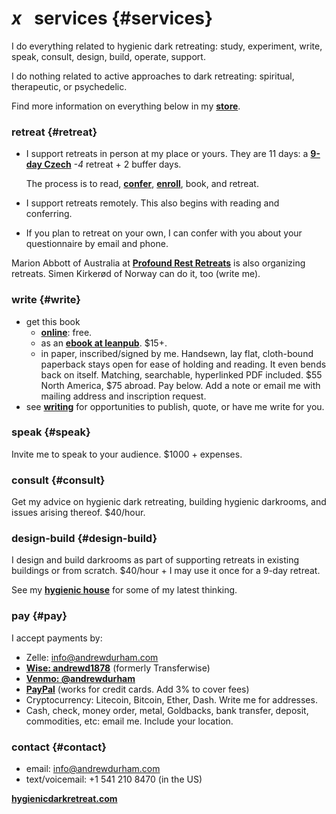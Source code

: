 # _x_ &nbsp; services {#services}

I do everything related to hygienic dark retreating: study, experiment, write, speak, consult, design, build, operate, support.

I do nothing related to active approaches to dark retreating: spiritual, therapeutic, or psychedelic. 

Find more information on everything below in my [____store____](https://hygienicdarkretreat.com/store).

### retreat {#retreat}

- I support retreats in person at my place or yours. They are 11 days: a [____9-day Czech____](#czech)&nbsp;_-​4_ retreat + 2 buffer days. 

	The process is to read, [____confer____](https://hygienicdarkretreat.com/store/confer), [____enroll____](https://hygienicdarkretreat.com/store/enroll), book, and retreat.
- I support retreats remotely. This also begins with reading and conferring.
- If you plan to retreat on your own, I can confer with you about your questionnaire by email and phone.

Marion Abbott of Australia at [____Profound Rest Retreats____](https://profoundrest.wordpress.com) is also organizing retreats. Simen Kirkerød of Norway can do it, too (write me).

### write {#write}

- get this book
	- [____online____](https://hygienicdarkretreat.com/): free.
	- as an [____ebook at leanpub____](https://leanpub.com/hygienicdarkretreat). $15+.
	- in paper, inscribed/signed by me. Handsewn, lay flat, cloth-bound paperback stays open for ease of holding and reading. It even bends back on itself. Matching, searchable, hyperlinked PDF included. $55 North America, $75 abroad. Pay below. Add a note or email me with mailing address and inscription request. <!--![photo: hygienic dark retreat paperback](images/book.jpg)-->
- see [____writing____](https://hygienicdarkretreat.com/store#write) for opportunities to publish, quote, or have me write for you.

### speak {#speak}

Invite me to speak to your audience. $1000 + expenses.

### consult {#consult}

Get my advice on hygienic dark retreating, building hygienic darkrooms, and issues arising thereof. $40/hour.

### design-build {#design-build}

I design and build darkrooms as part of supporting retreats in existing buildings or from scratch. $40/hour + I may use it once for a 9-day retreat. 

See my [____hygienic house____](https://hygienicdarkretreat.com/plan) for some of my latest thinking.

### pay {#pay}

I accept payments by:

- Zelle: info@andrewdurham.com
- [____Wise: andrewd1878____](https://wise.com/share/andrewd1878) (formerly Transferwise)
- [____Venmo: @andrewdurham____](https://venmo.com/u/andrewdurham)
- [____PayPal____](https://www.paypal.com/ncp/payment/KRPFPSXEFEUE4) (works for credit cards. Add 3% to cover fees)
- Cryptocurrency: Litecoin, Bitcoin, Ether, Dash. Write me for addresses. 
- Cash, check, money order, metal, Goldbacks, bank transfer, deposit, commodities, etc: email me. Include your location.


### contact {#contact}- email: info@andrewdurham.com - text/voicemail: +1 541 210 8470 (in the US) [____hygienicdarkretreat.com____](https://hygienicdarkretreat.com/)

